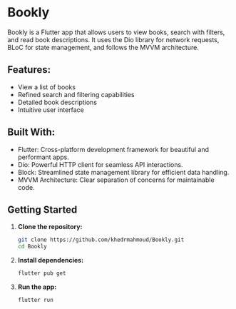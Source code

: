 # Bookly

Bookly is a Flutter app that allows users to view books, search with filters, and read book descriptions. It uses the Dio library for network requests, BLoC for state management, and follows the MVVM architecture.

## Features:

- View a list of books
- Refined search and filtering capabilities
- Detailed book descriptions
- Intuitive user interface

## Built With:

- Flutter: Cross-platform development framework for beautiful and performant apps.
- Dio: Powerful HTTP client for seamless API interactions.
- Block: Streamlined state management library for efficient data handling.
- MVVM Architecture: Clear separation of concerns for maintainable code.


## Getting Started

1. **Clone the repository:**

   ```bash
   git clone https://github.com/khedrmahmoud/Bookly.git
   cd Bookly
   ```
   
2. **Install dependencies:**
   ```bash
   flutter pub get
   ```
3. **Run the app:**
   ```bash
   flutter run
   ```
